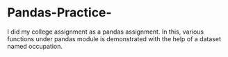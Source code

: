 # Pandas-Practice-
I did my college assignment as a pandas assignment. In this, various functions under pandas module is demonstrated with the help of a dataset named occupation.
